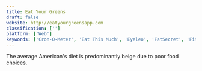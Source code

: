 ```yaml
---
title: Eat Your Greens
draft: false 
website: http://eatyourgreensapp.com
classification: ['']
platform: ['Web']
keywords: ['Cron-O-Meter', 'Eat This Much', 'Eyeleo', 'FatSecret', 'Fitocracy', 'Fooducate', 'JEFIT', 'LifeSum', 'Lose it!', 'Mindbodygreen', 'MyPlate', 'Noom Weight Loss', 'Nutritionix Track', 'PEAR Personal Coach', 'Sustainabody', 'Weight Watchers', 'iEatHealthy', 'stretchly']
---
```

The average American's diet is predominantly beige due to poor food choices.